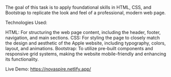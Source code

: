 The goal of this task is to apply foundational skills in HTML, CSS, and Bootstrap to replicate the look and feel of a professional, modern web page.

Technologies Used:

HTML: For structuring the web page content, including the header, footer, navigation, and main sections.
CSS: For styling the page to closely match the design and aesthetic of the Apple website, including typography, colors, layout, and animations.
Bootstrap: To utilize pre-built components and responsive grid systems, making the website mobile-friendly and enhancing its functionality.

Live Demo: https://novaspire.netlify.app/
